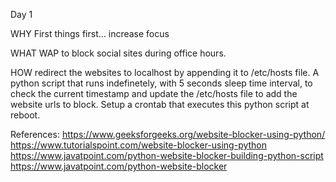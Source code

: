 Day 1

WHY
First things first... increase focus

WHAT
WAP to block social sites during office hours.

HOW
redirect the websites to localhost by appending it to /etc/hosts file.
A python script that runs indefinetely, with 5 seconds sleep time interval, to check the current timestamp and update the /etc/hosts file to add the website urls to block.
Setup a crontab that executes this python script at reboot.

References:
https://www.geeksforgeeks.org/website-blocker-using-python/
https://www.tutorialspoint.com/website-blocker-using-python
https://www.javatpoint.com/python-website-blocker-building-python-script
https://www.javatpoint.com/python-website-blocker
  
